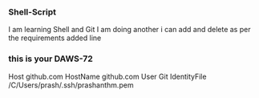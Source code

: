 ### Shell-Script
I am learning Shell and Git
I am doing another 
i can add and delete as per the requirements
added line



### this is your DAWS-72
Host github.com
	HostName github.com
	User Git
	IdentityFile /C/Users/prash/.ssh/prashanthm.pem